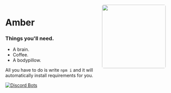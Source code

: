 <img style="border-radius:5px;" align="right" width="200" height="200" src="https://i.imgur.com/ieGIdAP.jpg">

# Amber

### Things you'll need.
* A brain.
* Coffee.
* A bodypillow.

All you have to do is write `npm i` and it will automatically install requirements for you.





[![Discord Bots](https://discordbots.org/api/widget/513108102711738377.svg)](https://discordbots.org/bot/513108102711738377)
